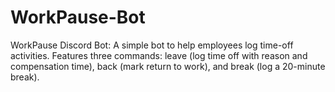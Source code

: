 # WorkPause-Bot
WorkPause Discord Bot: A simple bot to help employees log time-off activities. Features three commands: leave (log time off with reason and compensation time), back (mark return to work), and break (log a 20-minute break).
